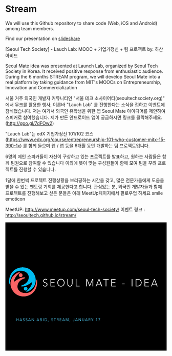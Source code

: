 # Stream
We will use this Github repository to share code (Web, iOS and Android) among team members. 

Find our presentation on <a href="http://www.slideshare.net/HassanAbid1/seoul-mate-at-stream">slideshare</a> 

[Seoul Tech Society] - Lauch Lab: MOOC + 기업가정신 + 팀 프로젝트
by. 하산 아비드

Seoul Mate idea was presented at Launch Lab, organized by Seoul Tech Society in Korea. It received positive response from enthusiastic audience. During the 6 months STREAM program, we will develop Seoul Mate into a real platform by taking guidance from MIT's MOOCs on Entrepreneurship, Innovation and Commercialization

서울 거주 외국인 개발자 커뮤니티인 "서울 테크 소사이어티(seoultechsociety.org)" 에서 무크를 활용한 행사, 이른바 "Lauch Lab" 를 진행한다는 소식을 접하고 이벤트에 참석했습니다. 저는 여기서 외국인 유학생을 위한 앱 Seoul Mate 아이디어를 제안하여 스피커로 참여했습니다. 제가 만든 안드로이드 앱이 궁금하시면 링크를 클릭해주세요. (http://goo.gl/7dFOw2) 

"Lauch Lab"는 edX 기업가정신 101/102 코스(https://www.edx.org/course/entrepreneurship-101-who-customer-mitx-15-390-1x) 를 함께 들으며 웹 / 앱 등을 6개월 동안 개발하는 팀 프로젝트입니다.

6명의 메인 스피커들이 자신이 구상하고 있는 프로젝트를 발표하고,
원하는 사람들은 함께 팀원으로 참여할 수 있습니다 이외에 뜻이 맞는 구성원들이 함께 모여 팀을 꾸려 프로젝트를 진행할 수 있습니다.

1달에 한번씩 프로젝트 진행상황을 브리핑하는 시간을 갖고, 많은 전문가들에게 도움을 받을 수 있는 멘토링 기회를 제공한다고 합니다. 관심있는 분, 외국인 개발자들과 함께 프로젝트를 진행해보고 싶은 분들은 아래 MeetUp페이지에서 팔로우업 하세요 smile emoticon

MeetUP: http://www.meetup.com/seoul-tech-society/
이벤트 링크 : http://seoultech.github.io/stream/

<img src="images/stream_Idea.png" height="400" alt="Screenshot"/> 
